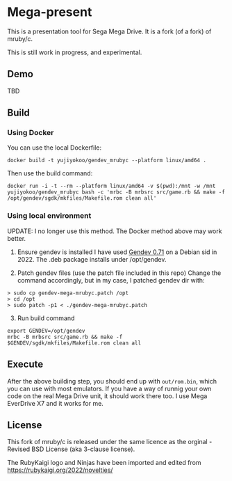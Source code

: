 # Mega-present
This is a presentation tool for Sega Mega Drive. It is a fork (of a fork) of mruby/c.

This is still work in progress, and experimental.

## Demo

TBD

## Build

### Using Docker

You can use the local Dockerfile:
```
docker build -t yujiyokoo/gendev_mrubyc --platform linux/amd64 .
```

Then use the build command:

```
docker run -i -t --rm --platform linux/amd64 -v $(pwd):/mnt -w /mnt yujiyokoo/gendev_mrubyc bash -c 'mrbc -B mrbsrc src/game.rb && make -f /opt/gendev/sgdk/mkfiles/Makefile.rom clean all'
```

### Using local environment

UPDATE: I no longer use this method. The Docker method above may work better.

1. Ensure gendev is installed
I have used [Gendev 0.71](https://github.com/kubilus1/gendev/releases/tag/0.7.1) on a Debian sid in 2022. The .deb package installs under /opt/gendev.

2. Patch gendev files (use the patch file included in this repo)
Change the command accordingly, but in my case, I patched gendev dir with:

```
> sudo cp gendev-mega-mrubyc.patch /opt
> cd /opt
> sudo patch -p1 < ./gendev-mega-mrubyc.patch
```

3. Run build command
```
export GENDEV=/opt/gendev
mrbc -B mrbsrc src/game.rb && make -f $GENDEV/sgdk/mkfiles/Makefile.rom clean all
```

## Execute
After the above building step, you should end up with `out/rom.bin`, which you can use with most emulators.
If you have a way of runnig your own code on the real Mega Drive unit, it should work there too. I use Mega EverDrive X7 and it works for me.


## License

This fork of mruby/c is released under the same licence as the orginal - Revised BSD License (aka 3-clause license).

The RubyKaigi logo and Ninjas have been imported and edited from https://rubykaigi.org/2022/novelties/

